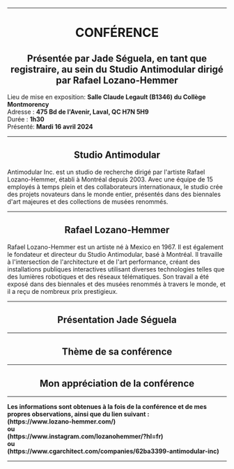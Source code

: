 <hr>
<h1 align=center>CONFÉRENCE</h1>
<h2 align=center>Présentée par Jade Séguela, en tant que registraire, au sein du Studio Antimodular dirigé par Rafael Lozano-Hemmer
</h2>

<p>
Lieu de mise en exposition: <strong> Salle Claude Legault (B1346) du Collège Montmorency </strong><br>
Adresse : <strong>475 Bd de l'Avenir, Laval, QC H7N 5H9</strong><br>
Durée : <strong>1h30</strong><br>
Présenté: <strong>Mardi 16 avril 2024</strong>
</p>
<hr>
<h2 align=center>Studio Antimodular</h2>
Antimodular Inc. est un studio de recherche dirigé par l'artiste Rafael Lozano-Hemmer, établi à Montréal depuis 2003. Avec une équipe de 15 employés à temps plein et des collaborateurs internationaux, le studio crée des projets novateurs dans le monde entier, présentés dans des biennales d'art majeures et des collections de musées renommés.
<hr>
<h2 align=center>Rafael Lozano-Hemmer</h2>

Rafael Lozano-Hemmer est un artiste né à Mexico en 1967. Il est également le fondateur et directeur du Studio Antimodular, basé à Montréal. Il travaille à l'intersection de l'architecture et de l'art performance, créant des installations publiques interactives utilisant diverses technologies telles que des lumières robotiques et des réseaux télématiques. Son travail a été exposé dans des biennales et des musées renommés à travers le monde, et il a reçu de nombreux prix prestigieux. 
<hr>
<h2 align=center>Présentation Jade Séguela</h2>
<hr>
<h2 align=center>Thème de sa conférence</h2>
<hr>
<h2 align=center>Mon appréciation de la conférence</h2>







<hr>
<strong>
Les informations sont obtenues à la fois de la conférence et de mes propres observations, ainsi que du lien suivant :
<br>
(https://www.lozano-hemmer.com/) <br>
  ou<br>
(https://www.instagram.com/lozanohemmer/?hl=fr)<br>
  ou<br>
(https://www.cgarchitect.com/companies/62ba3399-antimodular-inc)
<hr>
